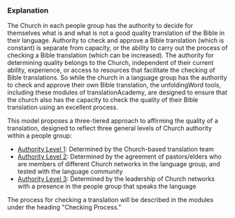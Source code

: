 
### Explanation

The Church in each people group has the authority to decide for themselves what is and what is not a good quality translation of the Bible in their language. Authority to check and approve a Bible translation (which is constant) is separate from capacity, or the ability to carry out the process of checking a Bible translation (which can be increased). The authority for determining quality belongs to the Church, independent of their current ability, experience, or access to resources that facilitate the checking of Bible translations. So while the church in a language group has the authority to check and approve their own Bible translation, the unfoldingWord tools, including these modules of translationAcademy, are designed to ensure that the church also has the capacity to check the quality of their Bible translation using an excellent process. 

This model proposes a three-tiered approach to affirming the quality of a translation, designed to reflect three general levels of Church authority within a people group:

* [Authority Level 1](../authority-level1/01.md): Determined by the Church-based translation team
* [Authority Level 2](../authority-level2/01.md): Determined by the agreement of pastors/elders who are members of different Church networks in the language group, and tested with the language community
* [Authority Level 3](../authority-level3/01.md): Determined by the leadership of Church networks with a presence in the people group that speaks the language

The process for checking a translation will be described in the modules under the heading "Checking Process."